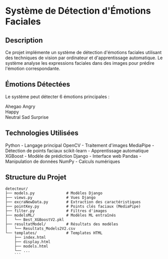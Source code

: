 # Système de Détection d'Émotions Faciales
## Description
Ce projet implémente un système de détection d'émotions faciales utilisant des techniques de vision par ordinateur et d'apprentissage automatique. Le système analyse les expressions faciales dans des images pour prédire l'émotion correspondante.
## Émotions Détectées
Le système peut détecter 6 émotions principales :

Ahegao 
Angry  
Happy  
Neutral 
Sad 
Surprise 

## Technologies Utilisées

Python - Langage principal
OpenCV - Traitement d'images
MediaPipe - Détection de points faciaux
scikit-learn - Apprentissage automatique
XGBoost - Modèle de prédiction
Django - Interface web
Pandas - Manipulation de données
NumPy - Calculs numériques

## Structure du Projet
```
detecteur/
├── models.py              # Modèles Django
├── views.py               # Vues Django
├── excraNewData.py        # Extraction des caractéristiques
├── pointKey.py            # Points clés faciaux (MediaPipe)
├── filter.py              # Filtres d'images
├── modelsML/              # Modèles ML entraînés
│   └── Best_XGBoostV2.pkl
├── resultatModel/         # Résultats des modèles
│   └── Resultats_Models2V2.csv
└── templates/             # Templates HTML
    ├── index.html
    ├── display.html
    ├── models.html
    └── ...
    ```

